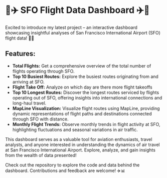 # 🛫✈️ SFO Flight Data Dashboard ✈️🛬

Excited to introduce my latest project – an interactive dashboard showcasing insightful analyses of San Francisco International Airport (SFO) flight data! 🚀✨

## Features:

- **Total Flights:** Get a comprehensive overview of the total number of flights operating through SFO.
- **Top 10 Busiest Routes:** Explore the busiest routes originating from and arriving at SFO.
- **Flight Take Off:** Analyze on which day are there more flight takeoffs
- **Top 10 Longest Routes:** Discover the longest routes serviced by flights operating out of SFO, offering insights into international connections and long-haul travel.
- **MapLine Visualization:** Visualize flight routes using MapLine, providing dynamic representations of flight paths and destinations connected through SFO with distance.
- **Monthly Flight Trends:** Observe monthly trends in flight activity at SFO, highlighting fluctuations and seasonal variations in air traffic.

This dashboard serves as a valuable tool for aviation enthusiasts, travel analysts, and anyone interested in understanding the dynamics of air travel at San Francisco International Airport. Explore, analyze, and gain insights from the wealth of data presented!

Check out the repository to explore the code and data behind the dashboard. Contributions and feedback are welcome! ✈️📊
